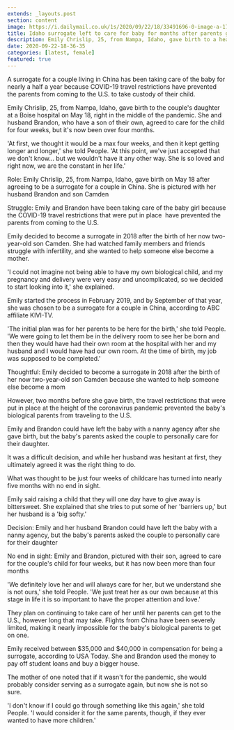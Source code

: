 ```yaml
---
extends: _layouts.post
section: content
image: https://i.dailymail.co.uk/1s/2020/09/22/18/33491696-0-image-a-17_1600794726518.jpg 
title: Idaho surrogate left to care for baby for months after parents got stuck in China 
description: Emily Chrislip, 25, from Nampa, Idaho, gave birth to a healthy baby girl on May 18 after agreeing to be a surrogate for a couple in China and has been taking care of the child ever since. 
date: 2020-09-22-18-36-35 
categories: [latest, female] 
featured: true 
--- 
```

A surrogate for a couple living in China has been taking care of the baby for nearly a half a year because COVID-19 travel restrictions have prevented the parents from coming to the U.S. to take custody of their child.  

Emily Chrislip, 25, from Nampa, Idaho, gave birth to the couple's daughter at a Boise hospital on May 18, right in the middle of the pandemic. She and husband Brandon, who have a son of their own, agreed to care for the child for four weeks, but it's now been over four months.  

'At first, we thought it would be a max four weeks, and then it kept getting longer and longer,' she told People. 'At this point, we've just accepted that we don't know... but we wouldn't have it any other way. She is so loved and right now, we are the constant in her life.'

Role: Emily Chrislip, 25, from Nampa, Idaho, gave birth on May 18 after agreeing to be a surrogate for a couple in China. She is pictured with her husband Brandon and son Camden  

Struggle: Emily and Brandon have been taking care of the baby girl because the COVID-19 travel restrictions that were put in place  have prevented the parents from coming to the U.S.

Emily decided to become a surrogate in 2018 after the birth of her now two-year-old son Camden. She had watched family members and friends struggle with infertility, and she wanted to help someone else become a mother.   

'I could not imagine not being able to have my own biological child, and my pregnancy and delivery were very easy and uncomplicated, so we decided to start looking into it,' she explained. 

Emily started the process in February 2019, and by September of that year, she was chosen to be a surrogate for a couple in China, according to ABC affiliate KIVI-TV.  

'The initial plan was for her parents to be here for the birth,' she told People. 'We were going to let them be in the delivery room to see her be born and then they would have had their own room at the hospital with her and my husband and I would have had our own room. At the time of birth, my job was supposed to be completed.'

Thoughtful: Emily decided to become a surrogate in 2018 after the birth of her now two-year-old son Camden because she wanted to help someone else become a mom 

However, two months before she gave birth, the travel restrictions that were put in place at the height of the coronavirus pandemic prevented the baby's biological parents from traveling to the U.S. 

Emily and Brandon could have left the baby with a nanny agency after she gave birth, but the baby's parents asked the couple to personally care for their daughter. 

It was a difficult decision, and while her husband was hesitant at first, they ultimately agreed it was the right thing to do. 

What was thought to be just four weeks of childcare has turned into nearly five months with no end in sight.  

Emily said raising a child that they will one day have to give away is bittersweet. She explained that she tries to put some of her 'barriers up,' but her husband is a 'big softy.'   

Decision: Emily and her husband Brandon could have left the baby with a nanny agency, but the baby's parents asked the couple to personally care for their daughter

No end in sight: Emily and Brandon, pictured with their son, agreed to care for the couple's child for four weeks, but it has now been more than four months

'We definitely love her and will always care for her, but we understand she is not ours,' she told People. 'We just treat her as our own because at this stage in life it is so important to have the proper attention and love.'

They plan on continuing to take care of her until her parents can get to the U.S., however long that may take. Flights from China have been severely limited, making it nearly impossible for the baby's biological parents to get on one.

Emily received between $35,000 and $40,000 in compensation for being a surrogate, according to USA Today. She and Brandon used the money to pay off student loans and buy a bigger house.  

The mother of one noted that if it wasn't for the pandemic, she would probably consider serving as a surrogate again, but now she is not so sure.    

'I don't know if I could go through something like this again,' she told People. 'I would consider it for the same parents, though, if they ever wanted to have more children.'

